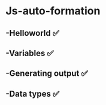 # Js-auto-formation

## -Helloworld :white_check_mark:
## -Variables  :white_check_mark:
## -Generating output  :white_check_mark:
## -Data types   :white_check_mark:
 
